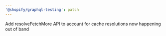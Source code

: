 ```yaml
---
'@shopify/graphql-testing': patch
---
```


Add resolveFetchMore API to account for cache resolutions now happening out of band
